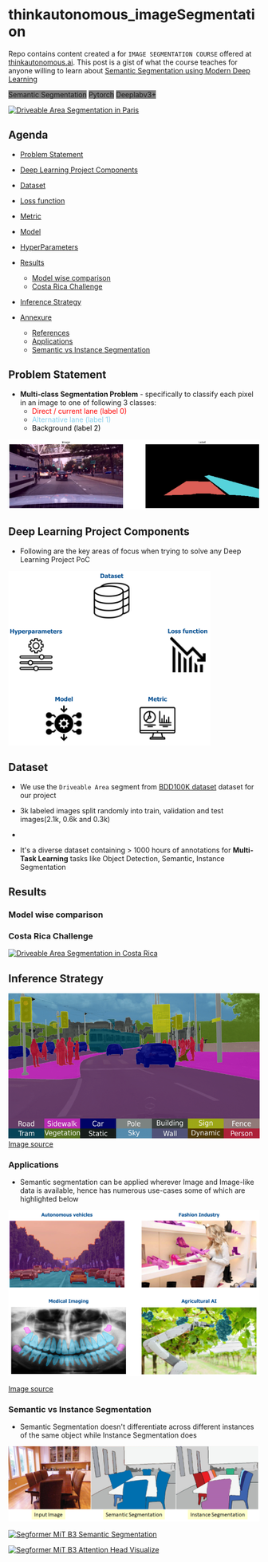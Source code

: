 # thinkautonomous_imageSegmentation
Repo contains content created a for `IMAGE SEGMENTATION COURSE` offered at [thinkautonomous.ai](https://courses.thinkautonomous.ai/image-segmentation). This post is a gist of what the course teaches for anyone willing to learn about <u>Semantic Segmentation using Modern Deep Learning</u>

<span style="background-color:grey">Semantic Segmentation</span> <span style="background-color:grey">Pytorch</span> <span style="background-color:grey">Deeplabv3+</span>

[![Driveable Area Segmentation in Paris](images/Driveable_area_segmentation_Paris.gif)](https://www.youtube.com/watch?v=M6b9pjjvFw0 "Driveable Area Segmentation in streets of Paris")

## Agenda
- [Problem Statement](#problem-statement)
- [Deep Learning Project Components](#deep-learning-project-components)
- [Dataset]()
- [Loss function]()
- [Metric]()
- [Model]()
- [HyperParameters]()
- [Results]()
    - [Model wise comparison](#model-wise-comparison)
    - [Costa Rica Challenge](#costa-rica-challenge)

- [Inference Strategy](#inference-strategy)
- [Annexure]()
    - [References](references.md)
    - [Applications](#applications)
    - [Semantic vs Instance Segmentation](#semantic-vs-instance-segmentation)

## Problem Statement
- **Multi-class Segmentation Problem** - specifically to classify each pixel in an image to one of following 3 classes:
    - <span style="color:red">Direct / current lane (label 0)</span>
    - <span style="color:skyblue">Alternative lane (label 1)</span>     
    - <span style="color:black">Background (label 2)</span>

![problem statement](images/presentation/problem_statement.PNG)


## Deep Learning Project Components
- Following are the key areas of focus when trying to solve any Deep Learning Project PoC 

![Deep_learning_project_components](images/presentation/Deep_learning_project_components.png)


## Dataset
- We use the `Driveable Area` segment from [BDD100K dataset](https://www.bdd100k.com/) dataset for our project
- 3k labeled images split randomly into train, validation and test images(2.1k, 0.6k and 0.3k) 
- 

- It's a diverse dataset containing > 1000 hours of annotations for **Multi-Task Learning** tasks like Object Detection, Semantic, Instance Segmentation

## Results

### Model wise comparison


### Costa Rica Challenge
[![Driveable Area Segmentation in Costa Rica](images/Driveable_area_segmentation_Costa_Rica.gif)](https://www.youtube.com/watch?v=kpRdwTbuRxs "Driveable Area Segmentation in streets of Costa Rica")




## Inference Strategy

![Semantic Segmentation idea](images/presentation/semantic_segmentation_idea.png)
[Image source](https://www.researchgate.net/figure/Semantic-segmentation-of-a-scene-from-the-Cityscapes-dataset-by-Cordts-et-al-2016_fig24_316270100)



### Applications
- Semantic segmentation can be applied wherever Image and Image-like data is available, hence has numerous use-cases some of which are highlighted below

![Semantic Segmentation Applications](images/presentation/Semantic_segmentation_applications.png)


[Image source](https://keymakr.com/blog/semantic-segmentation-uses-and-applications/)


### Semantic vs Instance Segmentation
- Semantic Segmentation doesn't differentiate across different instances of the same object while Instance Segmentation does


![Semantic vs Instance Segmentation](images/presentation/instance_vs_semantic_segmentation.png)






[![Segformer MiT B3 Semantic Segmentation](images/Segformer_MiT_B3_Cityscapes_semantic_segmentation.gif)](https://youtu.be/NH4xPbxaXAY "Semantic Segmentation Cityscapes using Segformer MiT B3")


[![Segformer MiT B3 Attention Head Visualize](images/Segformer_MiT_B3_Cityscapes_Attention_Head_visualize.gif)](https://www.youtube.com/watch?v=BG8MoGAYMkA "Segformer-MiT-B3 Attention heads visualization on Cityscapes dataset")